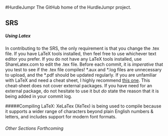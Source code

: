 #HurdleJumpr
The GitHub home of the HurdleJumpr project. 

## SRS

##### Using Latex

In contributing to the SRS, the only requirement is that you change the .tex file. If you have LaTeX tools installed, then feel free to use whichever text editor you prefer. If you do not have any LaTeX tools installed, use ShareLatex.com to edit the .tex file. Before each commit, it is *imperative* that you test to see if the .tex file compiles! *.aux and *.log files are unnecessary to upload, and the *.pdf should be updated regularly. If you are unfamiliar with LaTeX and need a cheat sheet, I highly recommend [this one](http://www.stdout.org/~winston/latex/latexsheet-a4.pdf). This cheat-sheet does not cover external packages. If you have need for an external package, do not hesitate to use it but _do_ state the reason that it is being added in your commit log. 

#####Compiling LaTeX:
XeLaTex (XeTex) is being used to compile because it supports a wider range of characters beyond plain English numbers & letters, and includes support for modern font formats. 

###### Other Sections Forthcoming
